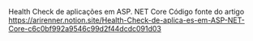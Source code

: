 Health Check de aplicações em ASP. NET Core
Código fonte do artigo https://arirenner.notion.site/Health-Check-de-aplica-es-em-ASP-NET-Core-c6c0bf992a9546c99d2f44dcdc091d03